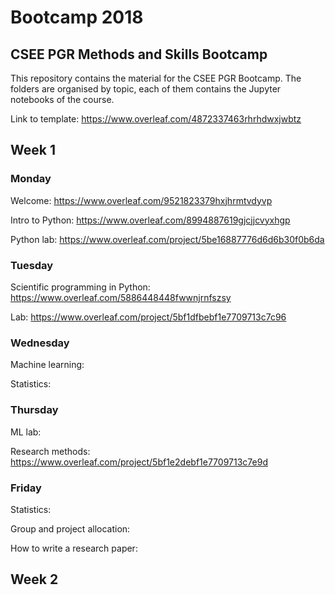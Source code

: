 # Bootcamp 2018
## CSEE PGR Methods and Skills Bootcamp

This repository contains the material for the CSEE PGR Bootcamp. The folders are organised by topic, each of them contains the Jupyter notebooks of the course.

Link to template: https://www.overleaf.com/4872337463rhrhdwxjwbtz

## Week 1

### Monday
Welcome: https://www.overleaf.com/9521823379hxjhrmtvdyvp

Intro to Python: https://www.overleaf.com/8994887619gjcjjcvyxhgp

Python lab: https://www.overleaf.com/project/5be16887776d6d6b30f0b6da


### Tuesday

Scientific programming in Python: https://www.overleaf.com/5886448448fwwnjrnfszsy

Lab: https://www.overleaf.com/project/5bf1dfbebf1e7709713c7c96


### Wednesday

Machine learning: 

Statistics: 


### Thursday

ML lab:

Research methods: https://www.overleaf.com/project/5bf1e2debf1e7709713c7e9d

### Friday

Statistics:

Group and project allocation:

How to write a research paper: 


## Week 2
